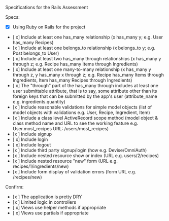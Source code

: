 Specifications for the Rails Assessment

Specs:
- [x] Using Ruby on Rails for the project
- [ x] Include at least one has_many relationship (x has_many y; e.g. User has_many Recipes) 
- [x ] Include at least one belongs_to relationship (x belongs_to y; e.g. Post belongs_to User)
- [ x] Include at least two has_many through relationships (x has_many y through z; e.g. Recipe has_many Items through Ingredients)
- [ x] Include at least one many-to-many relationship (x has_many y through z, y has_many x through z; e.g. Recipe has_many Items through Ingredients, Item has_many Recipes through Ingredients)
- [ x] The "through" part of the has_many through includes at least one user submittable attribute, that is to say, some attribute other than its foreign keys that can be submitted by the app's user (attribute_name e.g. ingredients.quantity)
- [x ] Include reasonable validations for simple model objects (list of model objects with validations e.g. User, Recipe, Ingredient, Item)
- [x ] Include a class level ActiveRecord scope method (model object & class method name and URL to see the working feature e.g. User.most_recipes URL: /users/most_recipes)
- [x ] Include signup
- [ x] Include login
- [ x] Include logout
- [x ] Include third party signup/login (how e.g. Devise/OmniAuth)
- [x ] Include nested resource show or index (URL e.g. users/2/recipes)
- [x ] Include nested resource "new" form (URL e.g. recipes/1/ingredients/new)
- [x ] Include form display of validation errors (form URL e.g. /recipes/new)

Confirm:
- [x ] The application is pretty DRY
- [x ] Limited logic in controllers
- [ x] Views use helper methods if appropriate
- [ x] Views use partials if appropriate

